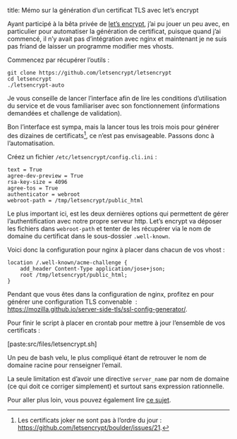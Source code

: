 title: Mémo sur la génération d’un certificat TLS avec let’s encrypt

Ayant participé à la bêta privée de [let’s encrypt](https://letsencrypt.org/),
j’ai pu jouer un peu avec, en particulier pour automatiser la génération de
certificat, puisque quand j’ai commencé, il n’y avait pas d’intégration avec
nginx et maintenant je ne suis pas friand de laisser un programme modifier mes
vhosts.

Commencez par récupérer l’outils :

```
git clone https://github.com/letsencrypt/letsencrypt
cd letsencrypt
./letsencrypt-auto
```

Je vous conseille de lancer l’interface afin de lire les conditions
d’utilisation du service et de vous familiariser avec son fonctionnement
(informations demandées et challenge de validation).

Bon l’interface est sympa, mais la lancer tous les trois mois pour générer des
dizaines de certificats[^1], ce n’est pas envisageable. Passons donc à
l’automatisation.

Créez un fichier `/etc/letsencrypt/config.cli.ini` :

```
text = True
agree-dev-preview = True
rsa-key-size = 4096
agree-tos = True
authenticator = webroot
webroot-path = /tmp/letsencrypt/public_html
```

Le plus important ici, est les deux dernières options qui permettent de gérer
l’authentification avec notre propre serveur http. Let’s encrypt va déposer les
fichiers dans `webroot-path` et tenter de les récupérer via le nom de domaine du
certificat dans le sous-dossier `.well-known`.

Voici donc la configuration pour nginx à placer dans chacun de vos vhost :

```
location /.well-known/acme-challenge {
    add_header Content-Type application/jose+json;
    root /tmp/letsencrypt/public_html;
}
```

Pendant que vous êtes dans la configuration de nginx, profitez en pour générer
une configuration TLS convenable  :
<https://mozilla.github.io/server-side-tls/ssl-config-generator/>.

Pour finir le script à placer en crontab pour mettre à jour l’ensemble de vos
certificats :

[paste:src/files/letsencrypt.sh]

Un peu de bash velu, le plus compliqué étant de retrouver le nom de domaine
racine pour renseigner l’email.

La seule limitation est d’avoir une directive `server_name` par nom de domaine
(ce qui doit ce corriger simplement) et surtout sans expression rationnelle.

Pour aller plus loin, vous pouvez également lire [ce
sujet](https://community.letsencrypt.org/t/howto-a-with-all-100-s-on-ssl-labs-test-using-apache2-4-read-warnings/2436).


[^1]: Les certificats joker ne sont pas à l’ordre du jour :
  <https://github.com/letsencrypt/boulder/issues/21>.
